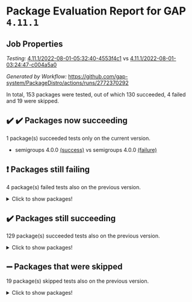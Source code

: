 # Package Evaluation Report for GAP `4.11.1`

## Job Properties

*Testing:* [4.11.1/2022-08-01-05:32:40-4553f4c1](https://github.com/gap-system/PackageDistro/blob/data/reports/4.11.1/2022-08-01-05:32:40-4553f4c1) vs [4.11.1/2022-08-01-03:24:47-c004a5a0](https://github.com/gap-system/PackageDistro/blob/data/reports/4.11.1/2022-08-01-03:24:47-c004a5a0)

*Generated by Workflow:* https://github.com/gap-system/PackageDistro/actions/runs/2772370292

In total, 153 packages were tested, out of which 130 succeeded, 4 failed and 19 were skipped.

## :heavy_check_mark: :heavy_check_mark: Packages now succeeding

1 package(s) succeeded tests only on the current version.
- semigroups 4.0.0 [(success)](https://github.com/gap-system/PackageDistro/runs/7604830419?check_suite_focus=true) vs semigroups 4.0.0 [(failure)](https://github.com/gap-system/PackageDistro/runs/7603725649?check_suite_focus=true)

## :exclamation: Packages still failing

4 package(s) failed tests also on the previous version.
<details><summary>Click to show packages!</summary>

- francy 1.2.4 [(failure)](https://github.com/gap-system/PackageDistro/runs/7604826717?check_suite_focus=true)
- hap 1.46 [(failure)](https://github.com/gap-system/PackageDistro/runs/7604827334?check_suite_focus=true)
- packagemanager 1.2 [(failure)](https://github.com/gap-system/PackageDistro/runs/7604829272?check_suite_focus=true)
- recog 1.3.2 [(failure)](https://github.com/gap-system/PackageDistro/runs/7604830134?check_suite_focus=true)
</details>

## :heavy_check_mark: Packages still succeeding

129 package(s) succeeded tests also on the previous version.
<details><summary>Click to show packages!</summary>

- ace 5.4 [(success)](https://github.com/gap-system/PackageDistro/runs/7604823813?check_suite_focus=true)
- aclib 1.3.2 [(success)](https://github.com/gap-system/PackageDistro/runs/7604823910?check_suite_focus=true)
- agt 0.2 [(success)](https://github.com/gap-system/PackageDistro/runs/7604824031?check_suite_focus=true)
- alnuth 3.2.1 [(success)](https://github.com/gap-system/PackageDistro/runs/7604824134?check_suite_focus=true)
- anupq 3.2.6 [(success)](https://github.com/gap-system/PackageDistro/runs/7604824205?check_suite_focus=true)
- atlasrep 2.1.2 [(success)](https://github.com/gap-system/PackageDistro/runs/7604824288?check_suite_focus=true)
- autodoc 2022.07.10 [(success)](https://github.com/gap-system/PackageDistro/runs/7604824352?check_suite_focus=true)
- automata 1.15 [(success)](https://github.com/gap-system/PackageDistro/runs/7604824417?check_suite_focus=true)
- automgrp 1.3.2 [(success)](https://github.com/gap-system/PackageDistro/runs/7604824468?check_suite_focus=true)
- autpgrp 1.10.2 [(success)](https://github.com/gap-system/PackageDistro/runs/7604824521?check_suite_focus=true)
- cap 2022.06-05 [(success)](https://github.com/gap-system/PackageDistro/runs/7604824595?check_suite_focus=true)
- caratinterface 2.3.4 [(success)](https://github.com/gap-system/PackageDistro/runs/7604824651?check_suite_focus=true)
- cddinterface 2020.06.24 [(success)](https://github.com/gap-system/PackageDistro/runs/7604824729?check_suite_focus=true)
- circle 1.6.5 [(success)](https://github.com/gap-system/PackageDistro/runs/7604824813?check_suite_focus=true)
- classicpres 1.22 [(success)](https://github.com/gap-system/PackageDistro/runs/7604824885?check_suite_focus=true)
- cohomolo 1.6.10 [(success)](https://github.com/gap-system/PackageDistro/runs/7604824945?check_suite_focus=true)
- congruence 1.2.4 [(success)](https://github.com/gap-system/PackageDistro/runs/7604825012?check_suite_focus=true)
- corelg 1.56 [(success)](https://github.com/gap-system/PackageDistro/runs/7604825072?check_suite_focus=true)
- crime 1.6 [(success)](https://github.com/gap-system/PackageDistro/runs/7604825122?check_suite_focus=true)
- crisp 1.4.5 [(success)](https://github.com/gap-system/PackageDistro/runs/7604825219?check_suite_focus=true)
- crypting 0.10 [(success)](https://github.com/gap-system/PackageDistro/runs/7604825294?check_suite_focus=true)
- cryst 4.1.25 [(success)](https://github.com/gap-system/PackageDistro/runs/7604825359?check_suite_focus=true)
- crystcat 1.1.10 [(success)](https://github.com/gap-system/PackageDistro/runs/7604825414?check_suite_focus=true)
- ctbllib 1.3.4 [(success)](https://github.com/gap-system/PackageDistro/runs/7604825465?check_suite_focus=true)
- cubefree 1.19 [(success)](https://github.com/gap-system/PackageDistro/runs/7604825526?check_suite_focus=true)
- curlinterface 2.2.2 [(success)](https://github.com/gap-system/PackageDistro/runs/7604825584?check_suite_focus=true)
- cvec 2.7.5 [(success)](https://github.com/gap-system/PackageDistro/runs/7604825651?check_suite_focus=true)
- datastructures 0.2.7 [(success)](https://github.com/gap-system/PackageDistro/runs/7604825713?check_suite_focus=true)
- deepthought 1.0.5 [(success)](https://github.com/gap-system/PackageDistro/runs/7604825768?check_suite_focus=true)
- design 1.7 [(success)](https://github.com/gap-system/PackageDistro/runs/7604825812?check_suite_focus=true)
- difsets 2.3.1 [(success)](https://github.com/gap-system/PackageDistro/runs/7604825863?check_suite_focus=true)
- digraphs 1.5.3 [(success)](https://github.com/gap-system/PackageDistro/runs/7604825923?check_suite_focus=true)
- edim 1.3.5 [(success)](https://github.com/gap-system/PackageDistro/runs/7604825987?check_suite_focus=true)
- example 4.3.2 [(success)](https://github.com/gap-system/PackageDistro/runs/7604826032?check_suite_focus=true)
- factint 1.6.3 [(success)](https://github.com/gap-system/PackageDistro/runs/7604826081?check_suite_focus=true)
- ferret 1.0.8 [(success)](https://github.com/gap-system/PackageDistro/runs/7604826140?check_suite_focus=true)
- fga 1.4.0 [(success)](https://github.com/gap-system/PackageDistro/runs/7604826201?check_suite_focus=true)
- fining 1.5 [(success)](https://github.com/gap-system/PackageDistro/runs/7604826259?check_suite_focus=true)
- float 1.0.3 [(success)](https://github.com/gap-system/PackageDistro/runs/7604826324?check_suite_focus=true)
- format 1.4.3 [(success)](https://github.com/gap-system/PackageDistro/runs/7604826383?check_suite_focus=true)
- forms 1.2.8 [(success)](https://github.com/gap-system/PackageDistro/runs/7604826496?check_suite_focus=true)
- fplsa 1.2.5 [(success)](https://github.com/gap-system/PackageDistro/runs/7604826573?check_suite_focus=true)
- fr 2.4.8 [(success)](https://github.com/gap-system/PackageDistro/runs/7604826646?check_suite_focus=true)
- fwtree 1.3 [(success)](https://github.com/gap-system/PackageDistro/runs/7604826780?check_suite_focus=true)
- gbnp 1.0.5 [(success)](https://github.com/gap-system/PackageDistro/runs/7604826838?check_suite_focus=true)
- generalizedmorphismsforcap 2022.05-01 [(success)](https://github.com/gap-system/PackageDistro/runs/7604826891?check_suite_focus=true)
- genss 1.6.7 [(success)](https://github.com/gap-system/PackageDistro/runs/7604826943?check_suite_focus=true)
- gradedringforhomalg 2022.07-01 [(success)](https://github.com/gap-system/PackageDistro/runs/7604826987?check_suite_focus=true)
- grape 4.8.5 [(success)](https://github.com/gap-system/PackageDistro/runs/7604827030?check_suite_focus=true)
- groupoids 1.69 [(success)](https://github.com/gap-system/PackageDistro/runs/7604827076?check_suite_focus=true)
- grpconst 2.6.2 [(success)](https://github.com/gap-system/PackageDistro/runs/7604827136?check_suite_focus=true)
- guarana 0.96.3 [(success)](https://github.com/gap-system/PackageDistro/runs/7604827206?check_suite_focus=true)
- guava 3.16 [(success)](https://github.com/gap-system/PackageDistro/runs/7604827277?check_suite_focus=true)
- hapcryst 0.1.15 [(success)](https://github.com/gap-system/PackageDistro/runs/7604827383?check_suite_focus=true)
- hecke 1.5.3 [(success)](https://github.com/gap-system/PackageDistro/runs/7604827445?check_suite_focus=true)
- help 3.5 [(success)](https://github.com/gap-system/PackageDistro/runs/7604827502?check_suite_focus=true)
- idrel 2.44 [(success)](https://github.com/gap-system/PackageDistro/runs/7604827557?check_suite_focus=true)
- images 1.3.1 [(success)](https://github.com/gap-system/PackageDistro/runs/7604827626?check_suite_focus=true)
- intpic 0.3.0 [(success)](https://github.com/gap-system/PackageDistro/runs/7604827675?check_suite_focus=true)
- io 4.7.2 [(success)](https://github.com/gap-system/PackageDistro/runs/7604827739?check_suite_focus=true)
- irredsol 1.4.3 [(success)](https://github.com/gap-system/PackageDistro/runs/7604827793?check_suite_focus=true)
- json 2.1.0 [(success)](https://github.com/gap-system/PackageDistro/runs/7604827849?check_suite_focus=true)
- jupyterkernel 1.4.1 [(success)](https://github.com/gap-system/PackageDistro/runs/7604827893?check_suite_focus=true)
- jupyterviz 1.5.1 [(success)](https://github.com/gap-system/PackageDistro/runs/7604827929?check_suite_focus=true)
- kan 1.34 [(success)](https://github.com/gap-system/PackageDistro/runs/7604827980?check_suite_focus=true)
- kbmag 1.5.9 [(success)](https://github.com/gap-system/PackageDistro/runs/7604828034?check_suite_focus=true)
- laguna 3.9.5 [(success)](https://github.com/gap-system/PackageDistro/runs/7604828083?check_suite_focus=true)
- liealgdb 2.2.1 [(success)](https://github.com/gap-system/PackageDistro/runs/7604828138?check_suite_focus=true)
- liepring 2.6 [(success)](https://github.com/gap-system/PackageDistro/runs/7604828193?check_suite_focus=true)
- liering 2.4.2 [(success)](https://github.com/gap-system/PackageDistro/runs/7604828252?check_suite_focus=true)
- linearalgebraforcap 2022.06-03 [(success)](https://github.com/gap-system/PackageDistro/runs/7604828297?check_suite_focus=true)
- loops 3.4.2 [(success)](https://github.com/gap-system/PackageDistro/runs/7604828354?check_suite_focus=true)
- lpres 1.0.3 [(success)](https://github.com/gap-system/PackageDistro/runs/7604828417?check_suite_focus=true)
- majoranaalgebras 1.4 [(success)](https://github.com/gap-system/PackageDistro/runs/7604828470?check_suite_focus=true)
- mapclass 1.4.5 [(success)](https://github.com/gap-system/PackageDistro/runs/7604828531?check_suite_focus=true)
- matgrp 0.64 [(success)](https://github.com/gap-system/PackageDistro/runs/7604828598?check_suite_focus=true)
- modisom 2.5.2 [(success)](https://github.com/gap-system/PackageDistro/runs/7604828655?check_suite_focus=true)
- modulepresentationsforcap 2022.05-03 [(success)](https://github.com/gap-system/PackageDistro/runs/7604828703?check_suite_focus=true)
- monoidalcategories 2022.06-07 [(success)](https://github.com/gap-system/PackageDistro/runs/7604828750?check_suite_focus=true)
- nconvex 2020.11-04 [(success)](https://github.com/gap-system/PackageDistro/runs/7604828804?check_suite_focus=true)
- nilmat 1.4.1 [(success)](https://github.com/gap-system/PackageDistro/runs/7604828887?check_suite_focus=true)
- nock 1.5 [(success)](https://github.com/gap-system/PackageDistro/runs/7604828936?check_suite_focus=true)
- normalizinterface 1.3.3 [(success)](https://github.com/gap-system/PackageDistro/runs/7604828998?check_suite_focus=true)
- nq 2.5.8 [(success)](https://github.com/gap-system/PackageDistro/runs/7604829038?check_suite_focus=true)
- numericalsgps 1.3.1 [(success)](https://github.com/gap-system/PackageDistro/runs/7604829106?check_suite_focus=true)
- openmath 11.5.1 [(success)](https://github.com/gap-system/PackageDistro/runs/7604829156?check_suite_focus=true)
- orb 4.8.5 [(success)](https://github.com/gap-system/PackageDistro/runs/7604829210?check_suite_focus=true)
- patternclass 2.4.2 [(success)](https://github.com/gap-system/PackageDistro/runs/7604829318?check_suite_focus=true)
- permut 2.0.4 [(success)](https://github.com/gap-system/PackageDistro/runs/7604829358?check_suite_focus=true)
- polenta 1.3.10 [(success)](https://github.com/gap-system/PackageDistro/runs/7604829397?check_suite_focus=true)
- polymaking 0.8.6 [(success)](https://github.com/gap-system/PackageDistro/runs/7604829448?check_suite_focus=true)
- primgrp 3.4.2 [(success)](https://github.com/gap-system/PackageDistro/runs/7604829498?check_suite_focus=true)
- profiling 2.5.0 [(success)](https://github.com/gap-system/PackageDistro/runs/7604829573?check_suite_focus=true)
- qpa 1.33 [(success)](https://github.com/gap-system/PackageDistro/runs/7604829656?check_suite_focus=true)
- quagroup 1.8.3 [(success)](https://github.com/gap-system/PackageDistro/runs/7604829787?check_suite_focus=true)
- radiroot 2.9 [(success)](https://github.com/gap-system/PackageDistro/runs/7604829894?check_suite_focus=true)
- rcwa 4.7.0 [(success)](https://github.com/gap-system/PackageDistro/runs/7604829988?check_suite_focus=true)
- rds 1.8 [(success)](https://github.com/gap-system/PackageDistro/runs/7604830070?check_suite_focus=true)
- repndecomp 1.2.1 [(success)](https://github.com/gap-system/PackageDistro/runs/7604830188?check_suite_focus=true)
- repsn 3.1.0 [(success)](https://github.com/gap-system/PackageDistro/runs/7604830252?check_suite_focus=true)
- resclasses 4.7.3 [(success)](https://github.com/gap-system/PackageDistro/runs/7604830306?check_suite_focus=true)
- scscp 2.3.1 [(success)](https://github.com/gap-system/PackageDistro/runs/7604830361?check_suite_focus=true)
- sglppow 2.2 [(success)](https://github.com/gap-system/PackageDistro/runs/7604830486?check_suite_focus=true)
- sgpviz 0.999.5 [(success)](https://github.com/gap-system/PackageDistro/runs/7604830568?check_suite_focus=true)
- simpcomp 2.1.14 [(success)](https://github.com/gap-system/PackageDistro/runs/7604830650?check_suite_focus=true)
- singular 2020.12.18 [(success)](https://github.com/gap-system/PackageDistro/runs/7604830706?check_suite_focus=true)
- sla 1.5.3 [(success)](https://github.com/gap-system/PackageDistro/runs/7604830776?check_suite_focus=true)
- smallgrp 1.5 [(success)](https://github.com/gap-system/PackageDistro/runs/7604830841?check_suite_focus=true)
- smallsemi 0.6.13 [(success)](https://github.com/gap-system/PackageDistro/runs/7604830910?check_suite_focus=true)
- sonata 2.9.4 [(success)](https://github.com/gap-system/PackageDistro/runs/7604830996?check_suite_focus=true)
- sophus 1.25 [(success)](https://github.com/gap-system/PackageDistro/runs/7604831101?check_suite_focus=true)
- spinsym 1.5.2 [(success)](https://github.com/gap-system/PackageDistro/runs/7604831209?check_suite_focus=true)
- symbcompcc 1.3.2 [(success)](https://github.com/gap-system/PackageDistro/runs/7604831300?check_suite_focus=true)
- thelma 1.3 [(success)](https://github.com/gap-system/PackageDistro/runs/7604831365?check_suite_focus=true)
- tomlib 1.2.9 [(success)](https://github.com/gap-system/PackageDistro/runs/7604831434?check_suite_focus=true)
- toric 1.9.5 [(success)](https://github.com/gap-system/PackageDistro/runs/7604831500?check_suite_focus=true)
- toricvarieties 2022.07.13 [(success)](https://github.com/gap-system/PackageDistro/runs/7604831562?check_suite_focus=true)
- transgrp 3.6.3 [(success)](https://github.com/gap-system/PackageDistro/runs/7604831641?check_suite_focus=true)
- ugaly 4.0.3 [(success)](https://github.com/gap-system/PackageDistro/runs/7604831710?check_suite_focus=true)
- unipot 1.5 [(success)](https://github.com/gap-system/PackageDistro/runs/7604831775?check_suite_focus=true)
- unitlib 4.1.0 [(success)](https://github.com/gap-system/PackageDistro/runs/7604831850?check_suite_focus=true)
- utils 0.74 [(success)](https://github.com/gap-system/PackageDistro/runs/7604831933?check_suite_focus=true)
- uuid 0.7 [(success)](https://github.com/gap-system/PackageDistro/runs/7604832003?check_suite_focus=true)
- walrus 0.9991 [(success)](https://github.com/gap-system/PackageDistro/runs/7604832100?check_suite_focus=true)
- wedderga 4.10.2 [(success)](https://github.com/gap-system/PackageDistro/runs/7604832179?check_suite_focus=true)
- xmod 2.88 [(success)](https://github.com/gap-system/PackageDistro/runs/7604832257?check_suite_focus=true)
- xmodalg 1.22 [(success)](https://github.com/gap-system/PackageDistro/runs/7604832326?check_suite_focus=true)
- yangbaxter 0.10.0 [(success)](https://github.com/gap-system/PackageDistro/runs/7604832393?check_suite_focus=true)
- zeromqinterface 0.14 [(success)](https://github.com/gap-system/PackageDistro/runs/7604832467?check_suite_focus=true)
</details>

## :heavy_minus_sign: Packages that were skipped

19 package(s) skipped tests also on the previous version.
<details><summary>Click to show packages!</summary>

- 4ti2interface 2022.03-01 [(skipped)](https://github.com/gap-system/PackageDistro/runs/7604722429?check_suite_focus=true)
- browse 1.8.14 [(skipped)](https://github.com/gap-system/PackageDistro/runs/7604722429?check_suite_focus=true)
- examplesforhomalg 2022.03-01 [(skipped)](https://github.com/gap-system/PackageDistro/runs/7604722429?check_suite_focus=true)
- gapdoc 1.6.5 [(skipped)](https://github.com/gap-system/PackageDistro/runs/7604722429?check_suite_focus=true)
- gauss 2022.03-01 [(skipped)](https://github.com/gap-system/PackageDistro/runs/7604722429?check_suite_focus=true)
- gaussforhomalg 2022.03-01 [(skipped)](https://github.com/gap-system/PackageDistro/runs/7604722429?check_suite_focus=true)
- gradedmodules 2022.03-01 [(skipped)](https://github.com/gap-system/PackageDistro/runs/7604722429?check_suite_focus=true)
- homalg 2022.03-01 [(skipped)](https://github.com/gap-system/PackageDistro/runs/7604722429?check_suite_focus=true)
- homalgtocas 2022.07-01 [(skipped)](https://github.com/gap-system/PackageDistro/runs/7604722429?check_suite_focus=true)
- io_forhomalg 2022.03-01 [(skipped)](https://github.com/gap-system/PackageDistro/runs/7604722429?check_suite_focus=true)
- itc 1.5.1 [(skipped)](https://github.com/gap-system/PackageDistro/runs/7604722429?check_suite_focus=true)
- localizeringforhomalg 2022.03-01 [(skipped)](https://github.com/gap-system/PackageDistro/runs/7604722429?check_suite_focus=true)
- matricesforhomalg 2022.06-01 [(skipped)](https://github.com/gap-system/PackageDistro/runs/7604722429?check_suite_focus=true)
- modules 2022.03-01 [(skipped)](https://github.com/gap-system/PackageDistro/runs/7604722429?check_suite_focus=true)
- polycyclic 2.16 [(skipped)](https://github.com/gap-system/PackageDistro/runs/7604722429?check_suite_focus=true)
- ringsforhomalg 2022.07-01 [(skipped)](https://github.com/gap-system/PackageDistro/runs/7604722429?check_suite_focus=true)
- sco 2022.03-01 [(skipped)](https://github.com/gap-system/PackageDistro/runs/7604722429?check_suite_focus=true)
- toolsforhomalg 2022.05-01 [(skipped)](https://github.com/gap-system/PackageDistro/runs/7604722429?check_suite_focus=true)
- xgap 4.31 [(skipped)](https://github.com/gap-system/PackageDistro/runs/7604722429?check_suite_focus=true)
</details>

